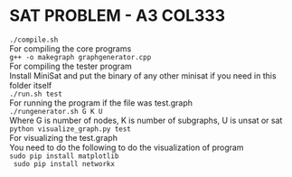 # SAT PROBLEM - A3 COL333  
`./compile.sh`  
For compiling the core programs  
`g++ -o makegraph graphgenerator.cpp  `  
For compiling the tester program  
Install MiniSat and put the binary of any other minisat if you need in this folder itself  
`./run.sh test`  
For running the program if the file was test.graph  
`./rungenerator.sh G K U`  
Where G is number of nodes, K is number of subgraphs, U is unsat or sat  
`python visualize_graph.py test  `  
For visualizing the test.graph  
You need to do the following to do the visualization of program  
`
sudo pip install matplotlib  
`  
` 
sudo pip install networkx  
`

